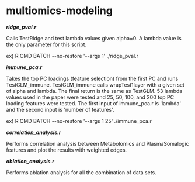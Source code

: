 # multiomics-modeling


***ridge_pval.r***

Calls TestRidge and test lambda values given alpha=0. A lambda value is the only parameter for this script.

ex) R CMD BATCH --no-restore '--args 1' ./ridge_pval.r	


***immune_pca.r***

Takes the top PC loadings (feature selection) from the first PC and runs TestGLM_immune. TestGLM_immune calls wrapTest1layer with a given set of alpha and lambda. The final return is the same as TestGLM. 53 lambda values used in the paper were tested and 25, 50, 100, and 200 top PC loading features were tested. The first input of immune_pca.r is 'lambda' and the second input is 'number of features'.

ex) R CMD BATCH --no-restore '--args 1 25' ./immune_pca.r	


***correlation_analysis.r***

Performs correlation analysis between Metabolomics and PlasmaSomalogic features and plot the results with weighted edges. 


***ablation_analysis.r***

Performs ablation analysis for all the combination of data sets.
